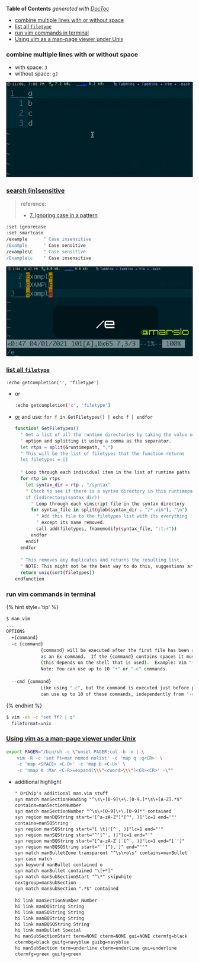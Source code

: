 <!-- START doctoc generated TOC please keep comment here to allow auto update -->
<!-- DON'T EDIT THIS SECTION, INSTEAD RE-RUN doctoc TO UPDATE -->
**Table of Contents**  *generated with [DocToc](https://github.com/thlorenz/doctoc)*

- [combine multiple lines with or without space](#combine-multiple-lines-with-or-without-space)
- [list all `filetype`](#list-all-filetype)
- [run vim commands in terminal](#run-vim-commands-in-terminal)
- [Using vim as a man-page viewer under Unix](#using-vim-as-a-man-page-viewer-under-unix)

<!-- END doctoc generated TOC please keep comment here to allow auto update -->



### combine multiple lines with or without space
- with space: `J`
- without space: `gJ`

![J-gJ](../../screenshot/vim/J-gJ.gif)

### [search (in)sensitive](https://stackoverflow.com/a/2288438/2940319)
> reference:
> - [7. Ignoring case in a pattern](https://vimhelp.org/pattern.txt.html#%2F%5Cc)

```bash
:set ignorecase
:set smartcase
/example      " Case insensitive
/Example      " Case sensitive
/example\C    " Case sensitive
/Example\c    " Case insensitive
```
![search-case-sensitive](../../screenshot/vim/search-ignoreCase.gif)

### [list all `filetype`](https://vi.stackexchange.com/a/14990/7389)
```
:echo getcompletion('', 'filetype')
```
- or
  ```bash
  :echo getcompletion('c', 'filetype')
  ```
- [or](https://vi.stackexchange.com/a/5782/7389) and use: `for f in GetFiletypes() | echo f | endfor`
  ```bash
  function! GetFiletypes()
    " Get a list of all the runtime directories by taking the value of that
    " option and splitting it using a comma as the separator.
    let rtps = split(&runtimepath, ",")
    " This will be the list of filetypes that the function returns
    let filetypes = []

    " Loop through each individual item in the list of runtime paths
    for rtp in rtps
      let syntax_dir = rtp . "/syntax"
      " Check to see if there is a syntax directory in this runtimepath.
      if (isdirectory(syntax_dir))
        " Loop through each vimscript file in the syntax directory
        for syntax_file in split(glob(syntax_dir . "/*.vim"), "\n")
          " Add this file to the filetypes list with its everything
          " except its name removed.
          call add(filetypes, fnamemodify(syntax_file, ":t:r"))
        endfor
      endif
    endfor

    " This removes any duplicates and returns the resulting list.
    " NOTE: This might not be the best way to do this, suggestions are welcome.
    return uniq(sort(filetypes))
  endfunction
  ```

### run vim commands in terminal
{% hint style='tip' %}
```bash
$ man vim
...
OPTIONS
  +{command}
  -c {command}
             {command} will be executed after the first file has been read.  {command} is interpreted
             as an Ex command.  If the {command} contains spaces it must be enclosed in double quotes
             (this depends on the shell that is used).  Example: Vim "+set si" main.c
             Note: You can use up to 10 "+" or "-c" commands.

  --cmd {command}
             Like using "-c", but the command is executed just before processing any vimrc file.  You
             can use up to 10 of these commands, independently from "-c" commands.
```

{% endhint %}

```bash
$ vim -es -c "set ff? | q"
  fileformat=unix
```

### [Using vim as a man-page viewer under Unix](https://vim.fandom.com/wiki/Using_vim_as_a_man-page_viewer_under_Unix)
```bash
export PAGER="/bin/sh -c \"unset PAGER;col -b -x | \
    vim -R -c 'set ft=man nomod nolist' -c 'map q :q<CR>' \
    -c 'map <SPACE> <C-D>' -c 'map b <C-U>' \
    -c 'nmap K :Man <C-R>=expand(\\\"<cword>\\\")<CR><CR>' -\""
```

- additional highlight
  ```vim
  " DrChip's additional man.vim stuff
  syn match manSectionHeading "^\s\+[0-9]\+\.[0-9.]*\s\+[A-Z].*$" contains=manSectionNumber
  syn match manSectionNumber "^\s\+[0-9]\+\.[0-9]*" contained
  syn region manDQString start='[^a-zA-Z"]"[^", )]'lc=1 end='"' contains=manSQString
  syn region manSQString start="[ \t]'[^', )]"lc=1 end="'"
  syn region manSQString start="^'[^', )]"lc=1 end="'"
  syn region manBQString start="[^a-zA-Z`]`[^`, )]"lc=1 end="[`']"
  syn region manBQSQString start="``[^),']" end="''"
  syn match manBulletZone transparent "^\s\+o\s" contains=manBullet
  syn case match
  syn keyword manBullet contained o
  syn match manBullet contained "\[+*]"
  syn match manSubSectionStart "^\*" skipwhite nextgroup=manSubSection
  syn match manSubSection ".*$" contained

  hi link manSectionNumber Number
  hi link manDQString String
  hi link manSQString String
  hi link manBQString String
  hi link manBQSQString String
  hi link manBullet Special
  hi manSubSectionStart term=NONE cterm=NONE gui=NONE ctermfg=black ctermbg=black guifg=navyblue guibg=navyblue
  hi manSubSection term=underline cterm=underline gui=underline ctermfg=green guifg=green
  ```
